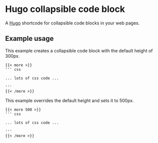 # Hugo collapsible code block

A [Hugo](https://gohugo.io) shortcode for collapsible code blocks in your web pages. 

## Example usage

This example creates a collapsible code block with the default height of 300px.

```
{{< more >}}
''' css

... lots of css code ...

'''
{{< /more >}}
```

This example overrides the default height and sets it to 500px.

```
{{< more 500 >}}
''' css

... lots of css code ...

'''
{{< /more >}}
```
